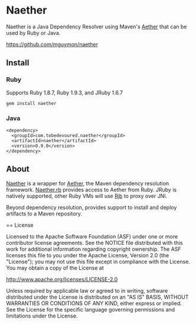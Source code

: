 # Naether

Naether is a Java Dependency Resolver using Maven's [Aether](https://github.com/sonatype/sonatype-aether) 
that can be used by Ruby or Java.

https://github.com/mguymon/naether

## Install

### Ruby

Supports Ruby 1.8.7, Ruby 1.9.3, and JRuby 1.6.7

    gem install naether

### Java

    <dependency>
      <groupId>com.tobedevoured.naether</groupId>
      <artifactId>naether</artifactId>
      <version>0.9.0</version>
    </dependency>

## About

[Naether](https://github.com/mguymon/naether/blob/master/src/main/java/com/slackworks/naether/Naether.java) 
is a wrapper for [Aether](https://github.com/sonatype/sonatype-aether), the Maven dependency resolution framework. 
[Naether.rb](https://github.com/mguymon/naether/blob/master/src/main/ruby/naether.rb) provides access to Aether 
from Ruby. JRuby is natively supported, other Ruby VMs will use [Rjb](http://rjb.rubyforge.org) to proxy over JNI.

Beyond dependency resolution, provides support to install and deploy artifacts to a Maven repository.


== License

Licensed to the Apache Software Foundation (ASF) under one or more
contributor license agreements.  See the NOTICE file distributed with this
work for additional information regarding copyright ownership.  The ASF
licenses this file to you under the Apache License, Version 2.0 (the
"License"); you may not use this file except in compliance with the License.
You may obtain a copy of the License at

  http://www.apache.org/licenses/LICENSE-2.0

Unless required by applicable law or agreed to in writing, software
distributed under the License is distributed on an "AS IS" BASIS, WITHOUT
WARRANTIES OR CONDITIONS OF ANY KIND, either express or implied.  See the
License for the specific language governing permissions and limitations under
the License.
